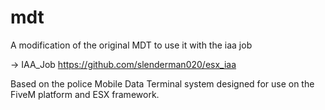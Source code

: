 # mdt

A modification of the original MDT to use it with the iaa job


-> IAA_Job https://github.com/slenderman020/esx_iaa


Based on the police Mobile Data Terminal system designed for use on the FiveM platform and ESX framework.
